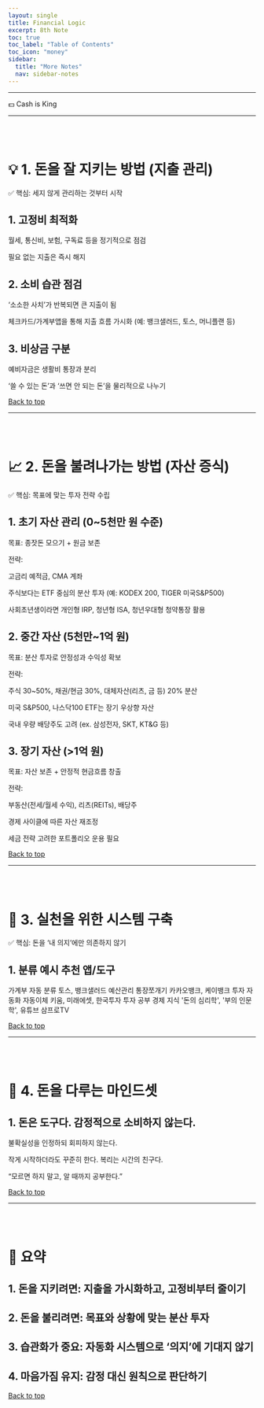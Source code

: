 ```yaml
---
layout: single
title: Financial Logic
excerpt: 8th Note
toc: true
toc_label: "Table of Contents"
toc_icon: "money"
sidebar:
  title: "More Notes"
  nav: sidebar-notes
---
```


---
💵 Cash is King

---

<br><br>
# 💡 1. 돈을 잘 지키는 방법 (지출 관리)

✅ 핵심: 세지 않게 관리하는 것부터 시작

## 1. 고정비 최적화

월세, 통신비, 보험, 구독료 등을 정기적으로 점검

필요 없는 지출은 즉시 해지

## 2. 소비 습관 점검

‘소소한 사치’가 반복되면 큰 지출이 됨

체크카드/가계부앱을 통해 지출 흐름 가시화
(예: 뱅크샐러드, 토스, 머니플랜 등)

## 3. 비상금 구분

예비자금은 생활비 통장과 분리

‘쓸 수 있는 돈’과 ‘쓰면 안 되는 돈’을 물리적으로 나누기

<a href="#" class="btn btn--success">Back to top</a>
<br> 

---

<br><br>
# 📈 2. 돈을 불려나가는 방법 (자산 증식)

✅ 핵심: 목표에 맞는 투자 전략 수립

## 1. 초기 자산 관리 (0~5천만 원 수준)

목표: 종잣돈 모으기 + 원금 보존

전략:

고금리 예적금, CMA 계좌

주식보다는 ETF 중심의 분산 투자 (예: KODEX 200, TIGER 미국S&P500)

사회초년생이라면 개인형 IRP, 청년형 ISA, 청년우대형 청약통장 활용

## 2. 중간 자산 (5천만~1억 원)

목표: 분산 투자로 안정성과 수익성 확보

전략:

주식 30~50%, 채권/현금 30%, 대체자산(리츠, 금 등) 20% 분산

미국 S&P500, 나스닥100 ETF는 장기 우상향 자산

국내 우량 배당주도 고려 (ex. 삼성전자, SKT, KT&G 등)

## 3. 장기 자산 (>1억 원)

목표: 자산 보존 + 안정적 현금흐름 창출

전략:

부동산(전세/월세 수익), 리츠(REITs), 배당주

경제 사이클에 따른 자산 재조정

세금 전략 고려한 포트폴리오 운용 필요

<a href="#" class="btn btn--success">Back to top</a>
<br> 

---

<br><br>
# 📘 3. 실천을 위한 시스템 구축

✅ 핵심: 돈을 ‘내 의지’에만 의존하지 않기

## 1. 분류	예시	추천 앱/도구

가계부	자동 분류	토스, 뱅크샐러드
예산관리	통장쪼개기	카카오뱅크, 케이뱅크
투자 자동화	자동이체	키움, 미래에셋, 한국투자
투자 공부	경제 지식	'돈의 심리학', '부의 인문학', 유튜브 삼프로TV

<a href="#" class="btn btn--success">Back to top</a>
<br> 

---

<br><br>
# 🧠 4. 돈을 다루는 마인드셋

## 1. 돈은 도구다. 감정적으로 소비하지 않는다.

불확실성을 인정하되 회피하지 않는다.

작게 시작하더라도 꾸준히 한다. 복리는 시간의 친구다.

“모르면 하지 말고, 알 때까지 공부한다.”

<a href="#" class="btn btn--success">Back to top</a>
<br> 

---

<br><br>
# 🔄 요약

## 1. 돈을 지키려면: 지출을 가시화하고, 고정비부터 줄이기

## 2. 돈을 불리려면: 목표와 상황에 맞는 분산 투자

## 3. 습관화가 중요: 자동화 시스템으로 ‘의지’에 기대지 않기

## 4. 마음가짐 유지: 감정 대신 원칙으로 판단하기

<a href="#" class="btn btn--success">Back to top</a>
<br> 
